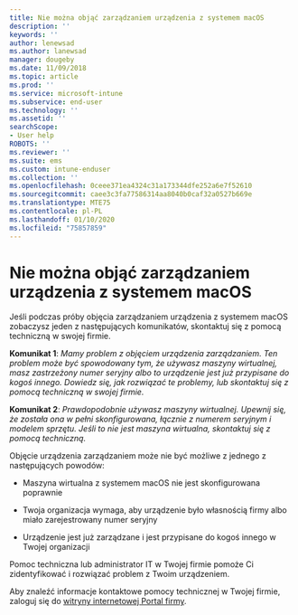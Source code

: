 ```yaml
---
title: Nie można objąć zarządzaniem urządzenia z systemem macOS
description: ''
keywords: ''
author: lenewsad
ms.author: lanewsad
manager: dougeby
ms.date: 11/09/2018
ms.topic: article
ms.prod: ''
ms.service: microsoft-intune
ms.subservice: end-user
ms.technology: ''
ms.assetid: ''
searchScope:
- User help
ROBOTS: ''
ms.reviewer: ''
ms.suite: ems
ms.custom: intune-enduser
ms.collection: ''
ms.openlocfilehash: 0ceee371ea4324c31a173344dfe252a6e7f52610
ms.sourcegitcommit: caee3c3fa77586314aa8040b0caf32a0527b669e
ms.translationtype: MTE75
ms.contentlocale: pl-PL
ms.lasthandoff: 01/10/2020
ms.locfileid: "75857859"
---
```

# <a name="unable-to-get-macos-device-managed"></a>Nie można objąć zarządzaniem urządzenia z systemem macOS

Jeśli podczas próby objęcia zarządzaniem urządzenia z systemem macOS zobaczysz jeden z następujących komunikatów, skontaktuj się z pomocą techniczną w swojej firmie.

**Komunikat 1**: *Mamy problem z objęciem urządzenia zarządzaniem. Ten problem może być spowodowany tym, że używasz maszyny wirtualnej, masz zastrzeżony numer seryjny albo to urządzenie jest już przypisane do kogoś innego. Dowiedz się, jak rozwiązać te problemy, lub skontaktuj się z pomocą techniczną w swojej firmie.*

**Komunikat 2**: *Prawdopodobnie używasz maszyny wirtualnej. Upewnij się, że została ona w pełni skonfigurowana, łącznie z numerem seryjnym i modelem sprzętu. Jeśli to nie jest maszyna wirtualna, skontaktuj się z pomocą techniczną.*  

Objęcie urządzenia zarządzaniem może nie być możliwe z jednego z następujących powodów: 

* Maszyna wirtualna z systemem macOS nie jest skonfigurowana poprawnie   

* Twoja organizacja wymaga, aby urządzenie było własnością firmy albo miało zarejestrowany numer seryjny   

* Urządzenie jest już zarządzane i jest przypisane do kogoś innego w Twojej organizacji  

Pomoc techniczna lub administrator IT w Twojej firmie pomoże Ci zidentyfikować i rozwiązać problem z Twoim urządzeniem.  

Aby znaleźć informacje kontaktowe pomocy technicznej w Twojej firmie, zaloguj się do [witryny internetowej Portal firmy](https://go.microsoft.com/fwlink/?linkid=2010980).
